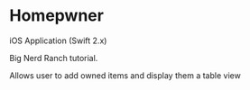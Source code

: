 # Homepwner

iOS Application (Swift 2.x)

Big Nerd Ranch tutorial.

Allows user to add owned items and display them a table view
